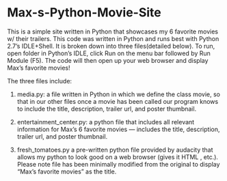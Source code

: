 # Max-s-Python-Movie-Site
This is a simple site written in Python that showcases my 6 favorite movies w/ their trailers. This code was written in Python and runs best with Python 2.7’s IDLE+Shell. It is broken down into three files(detailed below). To run, open folder in Python’s IDLE,  click Run on the menu bar followed by Run Module (F5). The code will then open up your web browser and display Max’s favorite movies!
 
The three files include: 

1. media.py:
	a file written in Python in which we define the class movie, so that in our other files once a 	movie has been called our program knows to include the title, description, trailer url, and poster 	thumbnail.

2. entertainment_center.py:
	a python file that includes all relevant information for Max’s 6 favorite movies — includes the title, 	description, trailer url, and poster 	thumbnail.

3. fresh_tomatoes.py
	a pre-written python file provided by audacity that allows my python to look good on a web browser 	(gives it HTML , etc.). Please note file has been minimally modified from the original to display “Max’s 	favorite movies” as the title.
